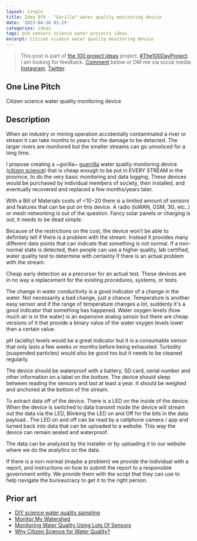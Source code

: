 ```yaml
---
layout: single
title: Idea 079 - "Gorilla" water quality monitoring device
date: '2023-04-16 01:19'
categories: ideas
tags: pcb sensors science water projects ideas
excerpt: Citizen science water quality monitoring device
---
```


> This post is part of [the 100 project ideas](https://blog.abluestar.com/projects/2023-100-ideas/) project. [#The100DayProject](https://www.the100dayproject.org/). I am looking for feedback. <a href='#utterances-comments'>Comment</a> below or DM me via social media <a href="https://instagram.com/funvill" rel="nofollow noopener noreferrer"><i class="fab fa-fw fa-instagram" aria-hidden="true"></i><span class="label">Instagram</span></a>, <a href="https://twitter.com/funvill" rel="nofollow noopener noreferrer"><i class="fab fa-fw fa-twitter" aria-hidden="true"></i><span class="label">Twitter</span></a>.

## One Line Pitch

Citizen science water quality monitoring device

## Description

When an industry or mining operation accidentally contaminated a river or stream it can take months to years for the damage to be detected. The larger rivers are monitored but the smaller streams can go unnoticed for a long time.

I propose creating a ~gorilla~ [guerrilla](https://en.wikipedia.org/wiki/Guerrilla_warfare) water quality monitoring device ([citizen science](https://citizenscience.org/)) that is cheap enough to be put in EVERY STREAM in the province, to do the very basic monitoring and data logging. These devices would be purchased by individual members of society, then installed, and eventually recovered and replaced a few months/years later.

With a Bill of Materials costs of <$10-$20 there is a limited amount of sensors and features that can be put on this device. A radio (loWAN, GSM, 3G, etc..) or mesh networking is out of the question. Fancy solar panels or charging is out, it needs to be dead simple.

Because of the restrictions on the cost, the device won’t be able to definitely tell if there is a problem with the stream. Instead it provides many different data points that can indicate that something is not normal. If a non-normal state is detected, then people can use a higher quality, lab certified, water quality test to determine with certainty if there is an actual problem with the stream.

Cheap early detection as a precursor for an actual test. These devices are in no way a replacement for the existing procedures, systems, or tests.

The change in water conductivity is a good indicator of a change in the water. Not necessarily a bad change, just a chance. Temperature is another easy sensor and if the range of temperature changes a lot, suddenly it's a good indicator that something has happened. Water oxygen levels (how much air is in the water) is an expensive analog sensor but there are cheap versions of it that provide a binary value of the water oxygen levels lower than a certain value.

pH (acidity) levels would be a great indicator but it is a consumable sensor that only lasts a few weeks or months before being exhausted. Turbidity (suspended particles) would also be good too but it needs to be cleaned regularly.

The device should be waterproof with a battery, SD card, serial number and other information on a label on the bottom. The device should sleep between reading the sensors and last at least a year. It should be weighed and anchored at the bottom of the stream.

To extract data off of the device. There is a LED on the inside of the device. When the device is switched to data transmit mode the device will stream out the data via the LED, Blinking the LED on and Off for the bits in the data payload.. The LED on and off can be read by a cellphone camera / app and turned back into data that can be uploaded to a website. This way the device can remain sealed and waterproof.

The data can be analyzed by the installer or by uploading it to our website where we do the analytics on the data.

If there is a non-normal (maybe a problem) we provide the individual with a report, and instructions on how to submit the report to a responsible government entity. We provide them with the script that they can use to help navigate the bureaucracy to get it to the right person.

## Prior art

- [DIY science water quality sampling](https://www.cuahsi.org/workshops/diy-water-monitoring-data-portals-and-watershed-modeling)
- [Monitor My Watershed](https://monitormywatershed.org/)
- [Monitoring Water Quality Using Lots Of Sensors](https://hackaday.com/2022/04/02/monitoring-water-quality-using-lots-of-sensors-and-machine-learning/)
- [Why Citizen Science for Water Quality?](https://terra.nasa.gov/citizen-science/water-quality)

